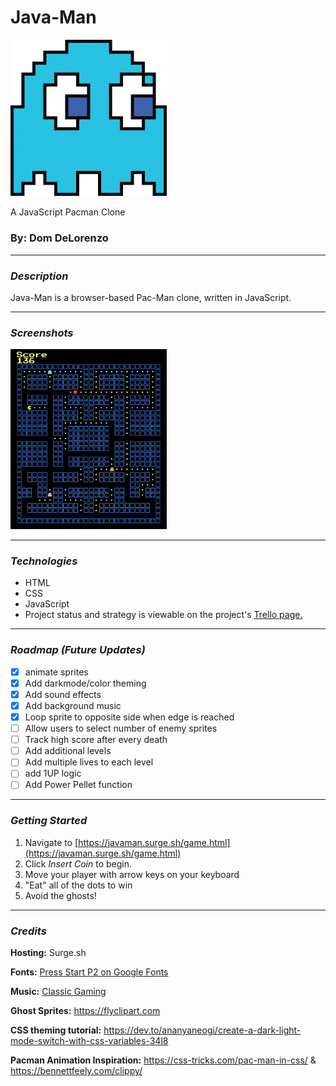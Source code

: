 

# Java-Man
<img src="resources/ghost.png" width="250"/>

A JavaScript Pacman Clone


### By: Dom DeLorenzo


***
### ***Description***
Java-Man is a browser-based Pac-Man clone, written in JavaScript.

***

### ***Screenshots***
<img src ="resources/pacman-screenshot.png" width="250"/>

***

### ***Technologies***
* HTML
* CSS
* JavaScript
* Project status and strategy is viewable on the project's [Trello page.](https://trello.com/b/6DbCmZkT/project-1-pacman-clone)

***

### ***Roadmap (Future Updates)***

* [x] animate sprites
* [x] Add darkmode/color theming
* [x] Add sound effects
* [x] Add background music
* [x] Loop sprite to opposite side when edge is reached
* [ ] Allow users to select number of enemy sprites
* [ ] Track high score after every death
* [ ] Add additional levels
* [ ] Add multiple lives to each level
* [ ] add 1UP logic
* [ ] Add Power Pellet function 

***

### ***Getting Started***

1. Navigate to [https://javaman.surge.sh/game.html](https://javaman.surge.sh/game.html)
2. Click *Insert Coin* to begin.
3. Move your player with arrow keys on your keyboard
4. "Eat" all of the dots to win
5. Avoid the ghosts!


***

### ***Credits***
**Hosting:** Surge.sh

**Fonts:** [Press Start P2 on Google Fonts]("https://fonts.google.com/specimen/Press+Start+2P")

**Music:** [Classic Gaming]("https://www.classicgaming.cc/classics/pac-man/sounds") 

**Ghost Sprites:** https://flyclipart.com

**CSS theming tutorial:** https://dev.to/ananyaneogi/create-a-dark-light-mode-switch-with-css-variables-34l8

**Pacman Animation Inspiration:** https://css-tricks.com/pac-man-in-css/ & https://bennettfeely.com/clippy/